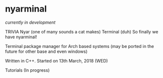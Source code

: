 # nyarminal
*currently in development*

TRIVIA
Nyar (one of many sounds a cat makes)
Terminal (duh)
So finally we have nyarminal!

Terminal package manager for Arch based systems (may be ported in the future for other base and even windows)

Written in C++.
Started on 13th March, 2018 (WED)

Tutorials (In progress)
